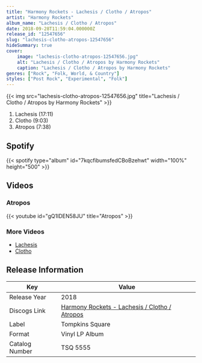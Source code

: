 ```yaml
---
title: "Harmony Rockets - Lachesis / Clotho / Atropos"
artist: "Harmony Rockets"
album_name: "Lachesis / Clotho / Atropos"
date: 2018-09-28T11:59:04.000000Z
release_id: "12547656"
slug: "lachesis-clotho-atropos-12547656"
hideSummary: true
cover:
    image: "lachesis-clotho-atropos-12547656.jpg"
    alt: "Lachesis / Clotho / Atropos by Harmony Rockets"
    caption: "Lachesis / Clotho / Atropos by Harmony Rockets"
genres: ["Rock", "Folk, World, & Country"]
styles: ["Post Rock", "Experimental", "Folk"]
---
```


{{< img src="lachesis-clotho-atropos-12547656.jpg" title="Lachesis / Clotho / Atropos by Harmony Rockets" >}}

<!-- section break -->

1. Lachesis (17:11)
2. Clotho (9:03)
3. Atropos (7:38)

<!-- section break -->


## Spotify
{{< spotify type="album" id="7kqcfibumsfedCBoBzehwt" width="100%" height="500" >}}



## Videos
### Atropos
{{< youtube id="gQ1IDEN58JU" title="Atropos" >}}<br>

### More Videos

- [Lachesis](https://www.youtube.com/watch?v=U77FkZhmijU)
- [Clotho](https://www.youtube.com/watch?v=lTVndB71EGU)


## Release Information
|  Key           | Value                                                |
| ---------------| ---------------------------------------------------- |
| Release Year   | 2018                                   |
| Discogs Link   | [Harmony Rockets - Lachesis / Clotho / Atropos](https://www.discogs.com/release/12547656-Harmony-Rockets-With-Special-Guest-Peter-Walker-Lachesis-Clotho-Atropos) |
| Label          | Tompkins Square |
| Format         | Vinyl LP Album |
| Catalog Number | TSQ 5555 |
